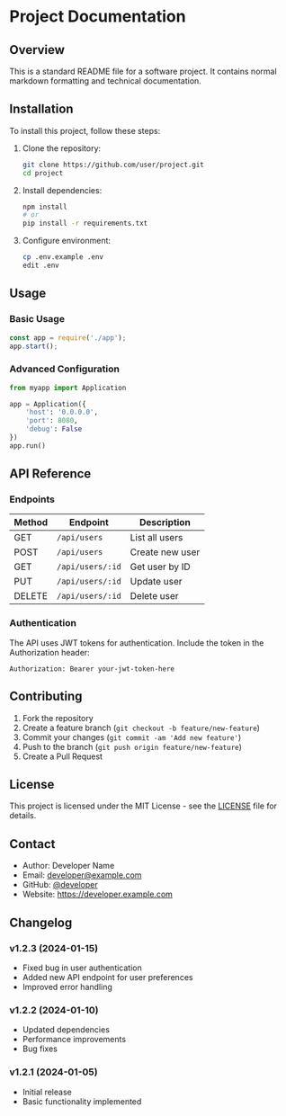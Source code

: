 # Project Documentation

## Overview
This is a standard README file for a software project. It contains normal markdown formatting and technical documentation.

## Installation

To install this project, follow these steps:

1. Clone the repository:
   ```bash
   git clone https://github.com/user/project.git
   cd project
   ```

2. Install dependencies:
   ```bash
   npm install
   # or
   pip install -r requirements.txt
   ```

3. Configure environment:
   ```bash
   cp .env.example .env
   edit .env
   ```

## Usage

### Basic Usage
```javascript
const app = require('./app');
app.start();
```

### Advanced Configuration
```python
from myapp import Application

app = Application({
    'host': '0.0.0.0',
    'port': 8080,
    'debug': False
})
app.run()
```

## API Reference

### Endpoints

| Method | Endpoint | Description |
|--------|----------|-------------|
| GET | `/api/users` | List all users |
| POST | `/api/users` | Create new user |
| GET | `/api/users/:id` | Get user by ID |
| PUT | `/api/users/:id` | Update user |
| DELETE | `/api/users/:id` | Delete user |

### Authentication
The API uses JWT tokens for authentication. Include the token in the Authorization header:

```
Authorization: Bearer your-jwt-token-here
```

## Contributing

1. Fork the repository
2. Create a feature branch (`git checkout -b feature/new-feature`)
3. Commit your changes (`git commit -am 'Add new feature'`)
4. Push to the branch (`git push origin feature/new-feature`)
5. Create a Pull Request

## License

This project is licensed under the MIT License - see the [LICENSE](LICENSE) file for details.

## Contact

- Author: Developer Name
- Email: developer@example.com
- GitHub: [@developer](https://github.com/developer)
- Website: https://developer.example.com

## Changelog

### v1.2.3 (2024-01-15)
- Fixed bug in user authentication
- Added new API endpoint for user preferences
- Improved error handling

### v1.2.2 (2024-01-10)
- Updated dependencies
- Performance improvements
- Bug fixes

### v1.2.1 (2024-01-05)
- Initial release
- Basic functionality implemented